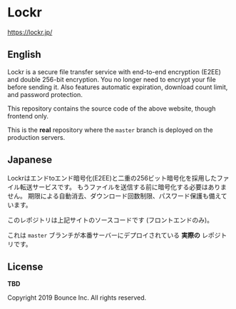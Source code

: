 # Lockr

https://lockr.jp/

## English

Lockr is a secure file transfer service with end-to-end encryption (E2EE) and
double 256-bit encryption.
You no longer need to encrypt your file before sending it.
Also features automatic expiration, download count limit,
and password protection.

This repository contains the source code of the above website,
though frontend only.

This is the **real** repository where the `master` branch is deployed on the production servers.

## Japanese

Lockrはエンドtoエンド暗号化(E2EE)と二重の256ビット暗号化を採用したファイル転送サービスです。
もうファイルを送信する前に暗号化する必要はありません。
期限による自動消去、ダウンロード回数制限、パスワード保護も備えています。

このレポジトリは上記サイトのソースコードです (フロントエンドのみ)。

これは `master` ブランチが本番サーバーにデプロイされている **実際の** レポジトリです。


## License

**TBD**

Copyright 2019 Bounce Inc. All rights reserved.
